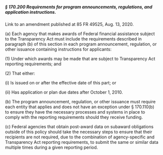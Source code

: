 ##### § 170.200 Requirements for program announcements, regulations, and application instructions. #####

Link to an amendment published at 85 FR 49525, Aug. 13, 2020.

(a) Each agency that makes awards of Federal financial assistance subject to the Transparency Act must include the requirements described in paragraph (b) of this section in each program announcement, regulation, or other issuance containing instructions for applicants:

(1) Under which awards may be made that are subject to Transparency Act reporting requirements; and

(2) That either:

(i) Is issued on or after the effective date of this part; or

(ii) Has application or plan due dates after October 1, 2010.

(b) The program announcement, regulation, or other issuance must require each entity that applies and does not have an exception under § 170.110(b) to ensure they have the necessary processes and systems in place to comply with the reporting requirements should they receive funding.

(c) Federal agencies that obtain post-award data on subaward obligations outside of this policy should take the necessary steps to ensure that their recipients are not required, due to the combination of agency-specific and Transparency Act reporting requirements, to submit the same or similar data multiple times during a given reporting period.